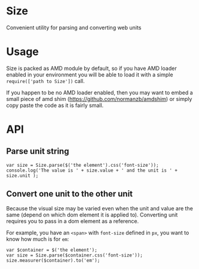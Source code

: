 Size
====
Convenient utility for parsing and converting web units

Usage
=====

Size is packed as AMD module by default, so if you have AMD loader enabled in your environment you will be able to load it with a simple `require(['path to Size'])` call.

If you happen to be no AMD loader enabled, then you may want to embed a small piece of amd shim (https://github.com/normanzb/amdshim) or simply copy paste the code as it is fairly small.

API
===

Parse unit string
-----------------

    var size = Size.parse($('the element').css('font-size'));
    console.log('The value is ' + size.value + ' and the unit is ' + size.unit );

Convert one unit to the other unit
----------------------------------

Because the visual size may be varied even when the unit and value are the same (depend on which dom element it is applied to). Converting unit requires you to pass in a dom element as a reference.

For example, you have an `<span>` with `font-size` defined in `px`, you want to know how much is for `em`:

    var $container = $('the element');
    var size = Size.parse($container.css('font-size'));
    size.measurer($container).to('em');


    

